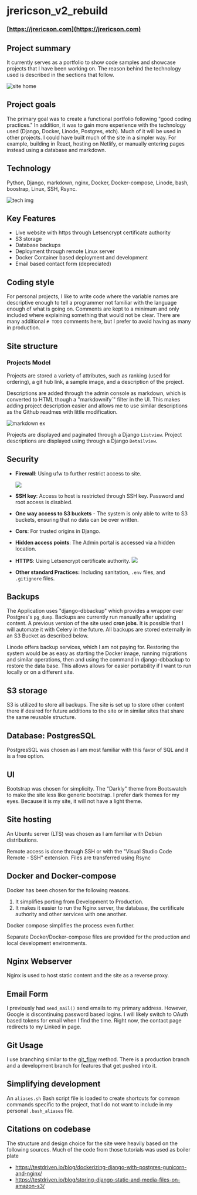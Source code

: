 # jrericson_v2_rebuild
### [https://jrericson.com](https://jrericson.com)

## Project summary
 It currently serves as a portfolio to show code samples and showcase projects that I have been working on. The reason behind the technology used is described in the sections that follow.


 ![site home](https://raw.githubusercontent.com/JREricson/jrericson_v2_rebuild/main/documentation/cover_photo.png)

## Project goals

The primary goal was to create a functional portfolio following "good coding practices." In addition, it was to gain more experience with the technology used (Django, Docker, Linode, Postgres, etch). Much of it will be used in other projects. I could have built much of the site in a simpler way. For example, building in React, hosting on Netlify, or manually entering pages instead using a database and markdown.

## Technology
Python, Django, markdown, nginx, Docker, Docker-compose, Linode, bash, boostrap, Linux, SSH, Rsync.

 ![tech img](https://raw.githubusercontent.com/JREricson/jrericson_v2_rebuild/main/documentation/tech.png)

## Key Features
- Live website with https through Letsencrypt certificate authority
- S3 storage
- Database backups
- Deployment through remote Linux server
- Docker Container based deployment and development
- Email based contact form (depreciated)
  
## Coding style

For personal projects, I like to write code where the variable names are descriptive enough to tell a programmer not familiar with the language enough of what is going on. Comments are kept to a minimum and only included where explaining something that would not be clear. There are many additional `# TODO` comments here, but I prefer to avoid having as  many in production.


## Site structure



### Projects Model

Projects are stored a variety of attributes, such as ranking (used for ordering), a git hub link, a sample image, and a description of the project.

Descriptions are added through the admin console as markdown, which is converted to HTML though a "markdownify`" filter in the UI. This makes adding project description easier and allows me to use similar descriptions as the Github readmes with little modification.

![markdown ex](https://raw.githubusercontent.com/JREricson/jrericson_v2_rebuild/main/documentation/markup_description.png)


Projects are displayed and paginated through a Django `Listview`. Project descriptions are displayed using through a Django `Detailview`.

## Security 

- **Firewall**: Using ufw to further restrict access to site.
  
  ![](https://raw.githubusercontent.com/JREricson/jrericson_v2_rebuild/main/documentation/ufw%20status.png)
- **SSH key**: Access to host is restricted through SSH key. Password and root access is disabled.
- **One way access to S3 buckets** - The system is only able to write to S3 buckets, ensuring that no data can be over written.
- **Cors**: For trusted origins in Django.
- **Hidden access points**: The Admin portal is accessed via a hidden location.
- **HTTPS**: Using Letsencrypt certificate authority.
   ![](https://raw.githubusercontent.com/JREricson/jrericson_v2_rebuild/main/documentation/secure_dns.png)
- **Other standard Practices:** Including sanitation, `.env` files, and `.gitignore` files.



## Backups
The Application uses "django-dbbackup" which provides a wrapper over Postgres's `pg_dump`. Backups are currently run manually after updating content. A previous version of the site used **cron jobs**. It is possible that I will automate it with Celery in the future. All backups are stored externally in an S3 Bucket as described below.

Linode offers backup services, which I am not paying for. Restoring the system would be as easy as starting the Docker image, running migrations and similar operations, then and using the command in django-dbbackup to restore the data base. This allows allows for easier portability if I want to run locally or on a different site.


## S3 storage

S3 is utilized to store all backups. The site is set up to store other content there if desired for future additions to the site or in similar sites that share the same reusable structure.


## Database: PostgresSQL

PostgresSQL was chosen as I am most familiar with this favor of SQL and it is a free option.


## UI
Bootstrap was chosen for simplicity. The "Darkly" theme from Bootswatch to make the site less like generic bootstrap. I prefer dark themes for my eyes. Because it is my site, it will not have a light theme.

## Site hosting 

An Ubuntu server (LTS) was chosen as I am familiar with Debian distributions.

Remote access is done through SSH or with the "Visual Studio Code Remote - SSH" extension. Files are transferred using Rsync

## Docker and Docker-compose

Docker has been chosen for the following reasons.

1. It simplifies porting from Development to Production.
2. It makes it easier to run the Nginx server, the database, the certificate authority and other services with one another.

Docker compose simplifies the process even further. 

Separate Docker/Docker-compose files are provided for the production and local development environments.

## Nginx Webserver
Nginx is used to host static content and the site as a reverse proxy.


## Email Form
I previously had `send_mail()` send emails to my primary address. However, Google is discontinuing password based logins. I will likely switch to OAuth based tokens for email when I find the time. Right now, the contact page redirects to my Linked in page.


## Git Usage

I use branching similar to the [git_flow](https://www.atlassian.com/git/tutorials/comparing-workflows/gitflow-workflow#:~:text=What%20is%20Gitflow%3F,by%20Vincent%20Driessen%20at%20nvie.) method. There is a production branch and a development branch for features that get pushed into it.


## Simplifying development

An `aliases.sh` Bash script file is loaded to create shortcuts for common commands specific to the project, that I do not want to include in my personal `.bash_aliases` file.



## Citations on codebase
The structure and design choice for the site were heavily based on the following sources. Much of the code from those tutorials was used as boiler plate

- https://testdriven.io/blog/dockerizing-django-with-postgres-gunicorn-and-nginx/
- https://testdriven.io/blog/storing-django-static-and-media-files-on-amazon-s3/




